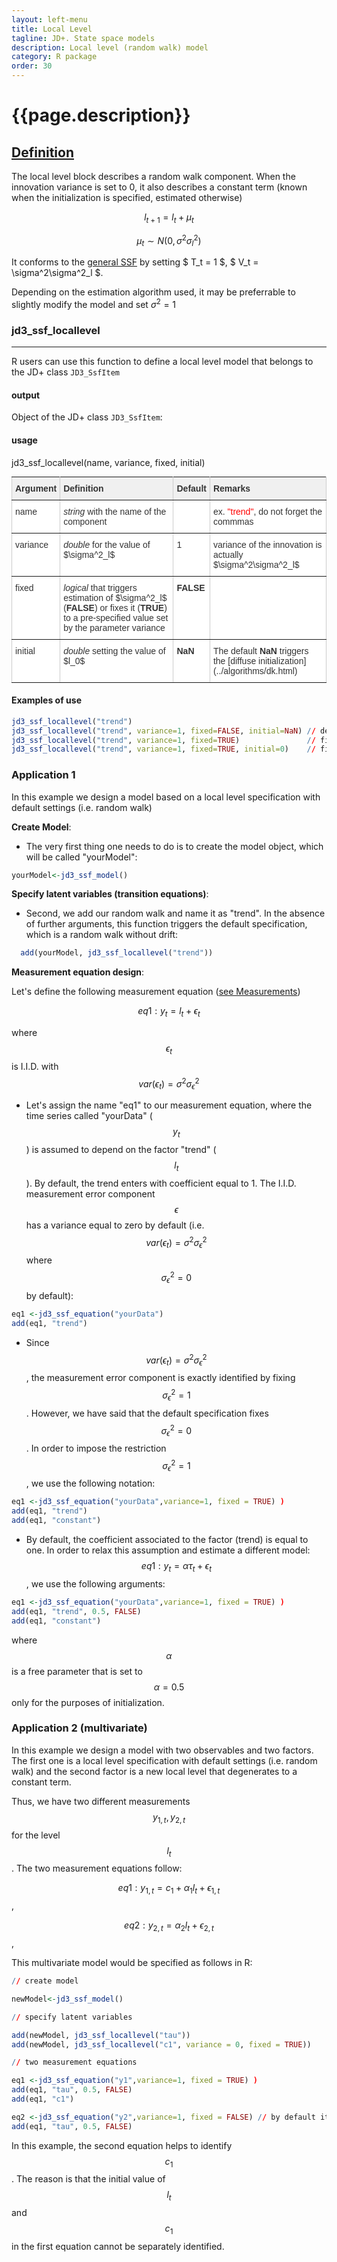 ```yaml
---
layout: left-menu
title: Local Level
tagline: JD+. State space models
description: Local level (random walk) model
category: R package
order: 30
---
```

# {{page.description}}


## [Definition](../implementations/ll.html) 
The local level block describes a random walk component. When the innovation variance is set to 0, it also describes a constant term (known when the initialization is specified, estimated otherwise)

$$ l_{t+1} = l_t + \mu_t $$

$$ \mu_t \sim N(0, \sigma^2 \sigma^2_l)$$

It conforms to the [general SSF](../overview/index.html) by setting $ T_t = 1 $, $ V_t =  \sigma^2\sigma^2_l $.

Depending on the estimation algorithm used, it may be preferrable to slightly modify the model and set $\sigma^2=1$


### jd3_ssf_locallevel
***
R users can use this function to define a local level model that belongs to the JD+ class `JD3_SsfItem` 

#### output
Object of the JD+ class `JD3_SsfItem`: 

#### usage 
 
jd3_ssf_locallevel(name, variance, fixed, initial)
 

<style type="text/css">
.tg  {border-collapse:collapse;border-spacing:0;border-color:#ccc;margin:0px auto;}
.tg td{font-family:Arial, sans-serif;font-size:14px;padding:10px 5px;border-style:solid;border-width:1px;overflow:hidden;word-break:normal;border-color:#ccc;color:#333;background-color:#fff;}
.tg th{font-family:Arial, sans-serif;font-size:14px;font-weight:normal;padding:10px 5px;border-style:solid;border-width:1px;overflow:hidden;word-break:normal;border-color:#ccc;color:#333;background-color:#f0f0f0;}
.tg .tg-if4e{background-color:#f9f9f9;font-weight:bold;border-color:inherit;text-align:left;vertical-align:top}
.tg .tg-fymr{font-weight:bold;border-color:inherit;text-align:left;vertical-align:top}
.tg .tg-btxf{background-color:#f9f9f9;border-color:inherit;text-align:left;vertical-align:top}
.tg .tg-0pky{border-color:inherit;text-align:left;vertical-align:top}
.tg-sort-header::-moz-selection{background:0 0}.tg-sort-header::selection{background:0 0}.tg-sort-header{cursor:pointer}.tg-sort-header:after{content:'';float:right;margin-top:7px;border-width:0 5px 5px;border-style:solid;border-color:#404040 transparent;visibility:hidden}.tg-sort-header:hover:after{visibility:visible}.tg-sort-asc:after,.tg-sort-asc:hover:after,.tg-sort-desc:after{visibility:visible;opacity:.4}.tg-sort-desc:after{border-bottom:none;border-width:5px 5px 0}@media screen and (max-width: 767px) {.tg {width: auto !important;}.tg col {width: auto !important;}.tg-wrap {overflow-x: auto;-webkit-overflow-scrolling: touch;margin: auto 0px;}}</style>
<div class="tg-wrap"><table id="tg-rBYYg" class="tg">
  <tr>
    <th class="tg-0pky"><b>Argument</b></th>
    <th class="tg-0pky"><b>Definition</b></th>
    <th class="tg-0pky"><b>Default</b></th>
    <th class="tg-0pky"><b>Remarks</b></th>
  </tr>
  <tr>
    <td class="tg-0pky">name</td>
    <td class="tg-0pky">  <i>string </i> with the name of the component </td>
    <td class="tg-0pky"></td>
    <td class="tg-0pky">ex. <font color="red">"trend"</font>, do not forget the commmas </td>
  </tr>
  <tr>
    <td class="tg-0pky">variance</td>
    <td class="tg-0pky"> <i>double </i> for the value of $\sigma^2_l$ </td>
    <td class="tg-0pky">1</td>
    <td class="tg-0pky">variance of the innovation is actually  $\sigma^2\sigma^2_l$</td>
  </tr>
  <tr>
    <td class="tg-0pky">fixed</td>
    <td class="tg-0pky"> <i>logical</i>  that triggers estimation of $\sigma^2_l$ (<b>FALSE</b>) or  
	fixes it (<b>TRUE</b>) to a pre-specified  value set by the parameter variance </td>
    <td class="tg-0pky"><b>FALSE</b></td>
    <td class="tg-0pky"> </td>
  </tr>
  <tr>
    <td class="tg-0pky">initial</td>
    <td class="tg-0pky">  <i>double </i>  setting the value of $l_0$</td>
    <td class="tg-0pky"> <b>NaN</b></td>
    <td class="tg-0pky">The default  <b>NaN</b>  triggers the [diffuse initialization](../algorithms/dk.html)</td>
  </tr>
</table></div>
<script charset="utf-8">var TGSort=window.TGSort||function(n){"use strict";function r(n){return n.length}function t(n,t){if(n)for(var e=0,a=r(n);a>e;++e)t(n[e],e)}function e(n){return n.split("").reverse().join("")}function a(n){var e=n[0];return t(n,function(n){for(;!n.startsWith(e);)e=e.substring(0,r(e)-1)}),r(e)}function o(n,r){return-1!=n.map(r).indexOf(!0)}function u(n,r){return function(t){var e="";return t.replace(n,function(n,t,a){return e=t.replace(r,"")+"."+(a||"").substring(1)}),l(e)}}function i(n){var t=l(n);return!isNaN(t)&&r(""+t)+1>=r(n)?t:NaN}function s(n){var e=[];return t([i,m,g],function(t){var a;r(e)||o(a=n.map(t),isNaN)||(e=a)}),e}function c(n){var t=s(n);if(!r(t)){var o=a(n),u=a(n.map(e)),i=n.map(function(n){return n.substring(o,r(n)-u)});t=s(i)}return t}function f(n){var r=n.map(Date.parse);return o(r,isNaN)?[]:r}function v(n,r){r(n),t(n.childNodes,function(n){v(n,r)})}function d(n){var r,t=[],e=[];return v(n,function(n){var a=n.nodeName;"TR"==a?(r=[],t.push(r),e.push(n)):("TD"==a||"TH"==a)&&r.push(n)}),[t,e]}function p(n){if("TABLE"==n.nodeName){for(var e=d(n),a=e[0],o=e[1],u=r(a),i=u>1&&r(a[0])<r(a[1])?1:0,s=i+1,v=a[i],p=r(v),l=[],m=[],g=[],h=s;u>h;++h){for(var N=0;p>N;++N){r(m)<p&&m.push([]);var T=a[h][N],C=T.textContent||T.innerText||"";m[N].push(C.trim())}g.push(h-s)}var L="tg-sort-asc",E="tg-sort-desc",b=function(){for(var n=0;p>n;++n){var r=v[n].classList;r.remove(L),r.remove(E),l[n]=0}};t(v,function(n,t){l[t]=0;var e=n.classList;e.add("tg-sort-header"),n.addEventListener("click",function(){function n(n,r){var t=d[n],e=d[r];return t>e?a:e>t?-a:a*(n-r)}var a=l[t];b(),a=1==a?-1:+!a,a&&e.add(a>0?L:E),l[t]=a;var i=m[t],v=function(n,r){return a*i[n].localeCompare(i[r])||a*(n-r)},d=c(i);(r(d)||r(d=f(i)))&&(v=n);var p=g.slice();p.sort(v);for(var h=null,N=s;u>N;++N)h=o[N].parentNode,h.removeChild(o[N]);for(var N=s;u>N;++N)h.appendChild(o[s+p[N-s]])})})}}var l=parseFloat,m=u(/^(?:\s*)([+-]?(?:\d+)(?:,\d{3})*)(\.\d*)?$/g,/,/g),g=u(/^(?:\s*)([+-]?(?:\d+)(?:\.\d{3})*)(,\d*)?$/g,/\./g);n.addEventListener("DOMContentLoaded",function(){for(var t=n.getElementsByClassName("tg"),e=0;e<r(t);++e)try{p(t[e])}catch(a){}})}(document);</script>

 
#### Examples of use 
```R
jd3_ssf_locallevel("trend")
jd3_ssf_locallevel("trend", variance=1, fixed=FALSE, initial=NaN) // default
jd3_ssf_locallevel("trend", variance=1, fixed=TRUE)               // fix variance to 1
jd3_ssf_locallevel("trend", variance=1, fixed=TRUE, initial=0)    // fix variance to 1 and initial state to 0
```



### Application 1

In this example we design a model based on a local level specification with default settings (i.e. random walk)

**Create Model**:

- The very first thing one needs to do is to create the model object, which will be called "yourModel":
```R
yourModel<-jd3_ssf_model()
```

**Specify latent variables (transition equations)**:

- Second, we add our random walk and name it as "trend". In the absence of further arguments, this function 
triggers the default specification, which is a random walk without drift:
```R
  add(yourModel, jd3_ssf_locallevel("trend"))
```
 
**Measurement equation design**:

Let's define the following measurement equation   ([see Measurements](../rpackage/measurement.html))

$$ eq1 :  y_{t} =   l_t + \epsilon_{t} $$

where  $$ \epsilon_{t} $$ is I.I.D. with $$ var(\epsilon_{t}) =\sigma^2 \sigma^2_{\epsilon} $$

- Let's assign the name "eq1" to our measurement equation, where the time series called "yourData" ($$ y_{t} $$) is 
assumed to depend on the factor "trend" ($$ l_t $$). By default, the trend enters with coefficient equal to 1. 
The I.I.D. measurement error component $$ \epsilon $$ has a variance equal to zero by 
default (i.e. $$ var(\epsilon_{t})=\sigma^2 \sigma^2_{\epsilon} $$ where  $$\sigma^2_{\epsilon} =0$$ by default):
```R
eq1 <-jd3_ssf_equation("yourData")                            
add(eq1, "trend")                                         
```

-  Since $$ var(\epsilon_{t}) =\sigma^2 \sigma^2_{\epsilon} $$ , the measurement error component is 
exactly identified by fixing $$ \sigma^2_{\epsilon}=1 $$. However, we have said that the default 
specification fixes $$ \sigma^2_{\epsilon}=0 $$ . In order
to impose the restriction $$\sigma^2_{\epsilon}=1 $$, we use the following notation:
```R
eq1 <-jd3_ssf_equation("yourData",variance=1, fixed = TRUE) )                            
add(eq1, "trend")                                         
add(eq1, "constant")                                         
```
-  By default, the coefficient associated to the factor (trend) is equal to one. In order to relax this assumption
and estimate a different model:
$$ eq1 :  y_{t} =\alpha \tau_{t} + \epsilon_{t} $$, 
we use the following arguments:
```R
eq1 <-jd3_ssf_equation("yourData",variance=1, fixed = TRUE) )                            
add(eq1, "trend", 0.5, FALSE)                                         
add(eq1, "constant")                                         
```
where $$ \alpha $$  is a free parameter that is set to  $$ \alpha =0.5 $$ only for the purposes of initialization.

### Application 2 (multivariate)

In this example we design a model with two observables and two factors. The first one is a local level specification with 
default settings (i.e. random walk) and the second factor is a new local level that degenerates to a constant term.

Thus, we have two different measurements $$ y_{1,t}, y_{2,t}$$  for the level $$ l_t  $$. The two measurement
equations follow:

$$ eq1 :    y_{1,t} =c_{1} + \alpha_{1} l_{t} + \epsilon_{1,t} $$, 

$$ eq2 :    y_{2,t} =  \alpha_{2} l_{t} + \epsilon_{2,t} $$, 

This multivariate model would be specified as follows in R:

```R 
// create model

newModel<-jd3_ssf_model()

// specify latent variables

add(newModel, jd3_ssf_locallevel("tau"))
add(newModel, jd3_ssf_locallevel("c1", variance = 0, fixed = TRUE)) 

// two measurement equations

eq1 <-jd3_ssf_equation("y1",variance=1, fixed = TRUE) )                            
add(eq1, "tau", 0.5, FALSE)                                         
add(eq1, "c1")                                         

eq2 <-jd3_ssf_equation("y2",variance=1, fixed = FALSE) // by default it would be (variance=0, fixed = TRUE)                            
add(eq1, "tau", 0.5, FALSE)                                         

```

In this example, the second equation helps to identify $$c_{1}$$. The reason is
that the initial value of $$l_{t}$$ and $$c_{1}$$ in the first equation cannot be separately identified.
